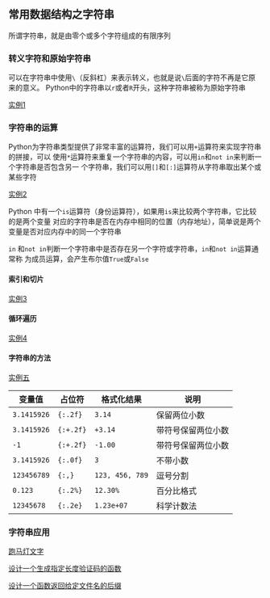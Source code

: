 
## 常用数据结构之字符串

所谓字符串，就是由零个或多个字符组成的有限序列

### 转义字符和原始字符串

可以在字符串中使用`\`（反斜杠）来表示转义，也就是说`\`后面的字符不再是它原来的意义。
Python中的字符串以`r`或者`R`开头，这种字符串被称为原始字符串

[实例1](./p1a.py)

### 字符串的运算

Python为字符串类型提供了非常丰富的运算符，我们可以用`+`运算符来实现字符串   的拼接，可以
使用`*`运算符来重复一个字符串的内容，可以用`in`和`not in`来判断一个字符串是否包含另一
个字符串，我们可以用`[]`和`[:]`运算符从字符串取出某个或某些字符

[实例2](./p1b.py)

Python 中有一个`is`运算符（身份运算符），如果用`is`来比较两个字符串，它比较的是两个变量
对应的字符串是否在内存中相同的位置（内存地址），简单说是两个变量是否对应内存中的同一个字符串

`in` 和`not in`判断一个字符串中是否存在另一个字符或字符串，`in`和`not in`运算通常称
为成员运算，会产生布尔值`True`或`False`

#### 索引和切片

[实例3](./p1d.py)

#### 循环遍历

[实例4](./p1e.py)

#### 字符串的方法

[实例五](./p1f.py)

| 变量值 | 占位符 | 格式化结果 | 说明 |
|------|-----|-----|-----|
| `3.1415926` | `{:.2f}` | `3.14` | 保留两位小数 |
| `3.1415926` | `{:+.2f}` | `+3.14` | 带符号保留两位小数 |
| `-1` | `{:+.2f}` | `-1.00` | 带符号保留两位小数 |
| `3.1415926` | `{:.0f}` | `3` | 不带小数 |
| `123456789` | `{:,}` | `123, 456, 789` | 逗号分割 |
| `0.123` | `{:.2%}` | `12.30%` | 百分比格式 |
| `12345678` | `{:.2e}` | `1.23e+07` | 科学计数法 |

### 字符串应用

[跑马灯文字](./pya.py)

[设计一个生成指定长度验证码的函数](./pyb.py)

[设计一个函数返回给定文件名的后缀](./pyc.py)
